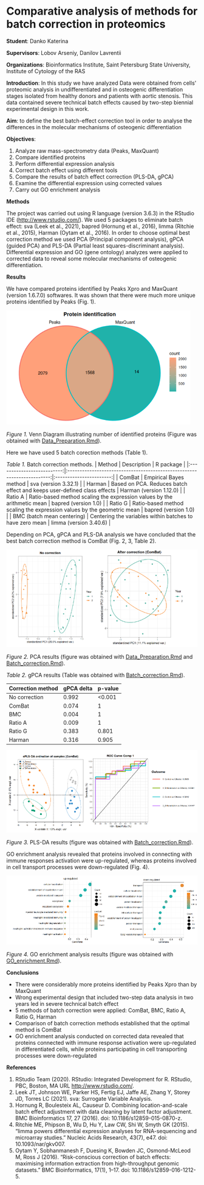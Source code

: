# Comparative analysis of methods for batch correction in proteomics
**Student**: Danko Katerina

**Supervisors**: Lobov Arseniy, Danilov Lavrentii

**Organizations**: Bioinformatics Institute, Saint Petersburg State University, Institute of Cytology of the RAS

**Introduction**:
In this study we have analyzed Data were obtained from cells' proteomic analysis in undifferentiated and in osteogenic differentiation stages isolated from healthy donors and patients with aortic stenosis. This data contained severe technical batch effects caused by two-step biennial experimental design in this work.

**Aim**: to define the best batch-effect correction tool in order to analyse the differences in the molecular mechanisms of osteogenic differentiation 

**Objectives**:

1. Analyze raw mass-spectrometry data (Peaks, MaxQuant)
2. Compare identified proteins
3. Perform differential expression analysis
4. Correct batch effect using different tools
5. Compare the results of batch effect correction (PLS-DA, gPCA)
6. Examine the differential expression using corrected values
7. Carry out GO enrichment analysis


**Methods**

The project was carried out using R language (version 3.6.3) in the RStudio IDE (http://www.rstudio.com/). We used 5 packages to eliminate batch effect: sva (Leek et al., 2021), bapred (Hornung et al., 2016), limma (Ritchie et al., 2015), Harman (Oytam et al., 2016).
In order to choose optimal best correction method we used PCA (Principal component analysis), gPCA (guided PCA) and PLS-DA (Partial least squares-discriminant analysis).
Differential expression and GO (gene ontology) analyzes were applied to corrected data to reveal some molecular mechanisms of osteogenic differentiation.

**Results**

We have compared proteins identified by Peaks Xpro and MaxQuant (version 1.6.7.0) softwares. It was shown that there were much more unique proteins identified by Peaks (Fig. 1).

![Figure 1. Venn Diagram illustrating number of identified proteins.](/Figures/Protein_identification.png)

*Figure 1.* Venn Diagram illustrating number of identified proteins (Figure was obtained with [Data_Preparation.Rmd](https://github.com/kvdanko/Project-spring-2021-BI/blob/main/Data_analysis/Data_Preparation.Rmd)).

Here we have used 5 batch corection methods (Table 1).

*Table 1.* Batch correction methods.
|           Method           |                               Description                               |        R package        |
|:--------------------------:|:-----------------------------------------------------------------------:|:-----------------------:|
| ComBat                     | Empirical Bayes method                                                  | sva (version 3.32.1)    |
| Harman                     | Based on PCA. Reduces batch effect and keeps user-defined class effects | Harman (version 1.12.0) |
| Ratio A                    | Ratio-based method scaling the expression values by the arithmetic mean | bapred (version 1.0)    |
| Ratio G                    | Ratio-based method  scaling the expression values by the geometric mean | bapred (version 1.0)    |
| BMC (batch mean centering) | Centering the variables within batches to have zero mean                | limma (version 3.40.6)  |

Depending on PCA, gPCA and PLS-DA analysis we have concluded that the best batch correction method is ComBat (Fig. 2, 3, Table 2).

![Figure 2. PCA results.](/Figures/PCA.png)

*Figure 2.* PCA results (figure was obtained with [Data_Preparation.Rmd](https://github.com/kvdanko/Project-spring-2021-BI/blob/main/Data_analysis/Data_Preparation.Rmd) and [Batch_correction.Rmd](https://github.com/kvdanko/Project-spring-2021-BI/blob/main/Data_analysis/Batch_correction.Rmd)).

*Table 2.* gPCA results (Table was obtained with [Batch_correction.Rmd](https://github.com/kvdanko/Project-spring-2021-BI/blob/main/Data_analysis/Batch_correction.Rmd)).

| Correction method | gPCA delta | p-value |
|-------------------|------------|---------|
| No correction     | 0.992      | <0.001  |
| ComBat            | 0.074      | 1       |
| BMC               | 0.004      | 1       |
| Ratio A           | 0.009      | 1       |
| Ratio G           | 0.383      | 0.801   |
| Harman            | 0.316      | 0.905   |

![Figure 3. PLS-DA results.](/Figures/PLS-DA_ComBat.png)

*Figure 3.* PLS-DA results (figure was obtained with [Batch_correction.Rmd](https://github.com/kvdanko/Project-spring-2021-BI/blob/main/Data_analysis/Batch_correction.Rmd)).

GO enrichment analysis revealed that proteins involved in connecting with immune responses activation were up-regulated, whereas proteins involved in cell transport processes were down-regulated (Fig. 4). 

![Figure 4. GO enrichment analysis results.](/Figures/GO_enrichment_analysis.png)

*Figure 4.* GO enrichment analysis results (figure was obtained with [GO_enrichment.Rmd](https://github.com/kvdanko/Project-spring-2021-BI/blob/main/Data_analysis/GO_enrichment.Rmd)).

**Conclusions**

* There were considerably more proteins identified by Peaks Xpro than by MaxQuant
* Wrong experimental design that included two-step data analysis in two years led in severe technical batch effect 
* 5 methods of batch correction were applied: ComBat, BMC, Ratio A, Ratio G, Harman
* Comparison of batch correction methods established that the optimal method is ComBat
* GO enrichment analysis conducted on corrected data revealed that proteins connected with immune response activation were up-regulated in differentiated cells, while proteins participating in cell transporting processes were down-regulated 

**References**

1. RStudio Team (2020). RStudio: Integrated Development for R. RStudio, PBC, Boston, MA URL http://www.rstudio.com/.
2. Leek JT, Johnson WE, Parker HS, Fertig EJ, Jaffe AE, Zhang Y, Storey JD, Torres LC (2021). sva: Surrogate Variable Analysis.
3. Hornung R, Boulesteix AL, Causeur D. Combining location-and-scale batch effect adjustment with data cleaning by latent factor adjustment. BMC Bioinformatics 17, 27 (2016). doi: 10.1186/s12859-015-0870-z.
4. Ritchie ME, Phipson B, Wu D, Hu Y, Law CW, Shi W, Smyth GK (2015). “limma powers differential expression analyses for RNA-sequencing and microarray studies.” Nucleic Acids Research, 43(7), e47. doi: 10.1093/nar/gkv007. 
5. Oytam Y, Sobhanmanesh F, Duesing K, Bowden JC, Osmond-McLeod M, Ross J (2016). “Risk-conscious correction of batch effects: maximising information extraction from high-throughput genomic datasets.” BMC Bioinformatics, 17(1), 1–17. doi: 10.1186/s12859-016-1212-5. 



